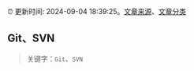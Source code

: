 :alarm_clock: 更新时间: 2024-09-04 18:39:25。[文章来源](/README.md)、[文章分类](/TAGS.md)

## Git、SVN


> 关键字：`Git`、`SVN`



